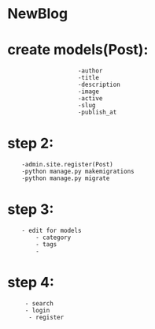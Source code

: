 # NewBlog


# create models(Post):
                        -author
                        -title
                        -description
                        -image
                        -active
                        -slug
                        -publish_at

# step 2:
        -admin.site.register(Post)
        -python manage.py makemigrations
        -python manage.py migrate

# step 3:
        - edit for models 
            - category
            - tags
            -

# step 4:
         - search
         - login 
          - register
